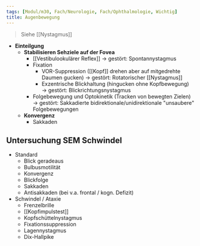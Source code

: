 ```yaml
---
tags: [Modul/m30, Fach/Neurologie, Fach/Ophthalmologie, Wichtig]
title: Augenbewegung
---
```

> Siehe [[Nystagmus]]
- **Einteilgung**
	- **Stabilisieren Sehziele auf der Fovea**
		* [[Vestibulookulärer Reflex]] → gestört: Spontannystagmus
		* Fixation
			* VOR-Suppression ([[Kopf]] drehen aber auf mitgedrehte Daumen gucken) → gestört: Rotatorischer [[Nystagmus]]
			* Exzentrische Blickhaltung (hingucken ohne Kopfbewegung) → gestört: Blickrichtungsnystagmus
		* Folgebewegung und Optokinetik (Tracken von bewegten Zielen) → gestört: Sakkadierte bidirektionale/unidirektionale "unsaubere" Folgebewegungen
	* **Konvergenz**
		- Sakkaden

## Untersuchung SEM Schwindel 
- Standard
	- Blick geradeaus
	- Bulbusmotilität
	- Konvergenz
	- Blickfolge
	- Sakkaden
	- Antisakkaden (bei v.a. frontal / kogn. Defizit)
- Schwindel / Ataxie
	- Frenzelbrille
	- [[Kopfimpulstest]]
	- Kopfschüttelnystagmus
	- Fixationssuppression
	- Lagennystagmus
	- Dix-Hallpike